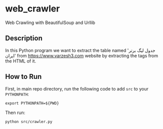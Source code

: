 # web_crawler
Web Crawling with BeautifulSoup and Urllib

## Description
In this Python program we want to extract the table named 'جدول لیگ برتر ایران' from https://www.varzesh3.com website by extracting the tags from the HTML of it.

## How to Run
First, in main repo directory, run the following code to add `src` to your `PYTHONPATH`:
```
export PYTHONPATH=${PWD}
```

Then run:
```
python src/crawler.py
```